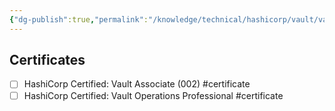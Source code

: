 ```yaml
---
{"dg-publish":true,"permalink":"/knowledge/technical/hashicorp/vault/vault/","noteIcon":""}
---
```


## Certificates
- [ ] HashiCorp Certified: Vault Associate (002) #certificate
- [ ] HashiCorp Certified: Vault Operations Professional #certificate
